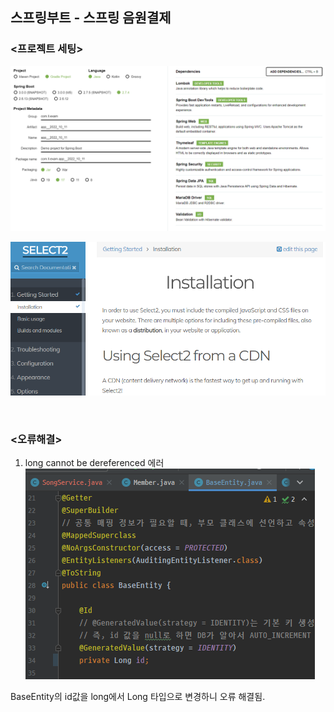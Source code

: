 ## 스프링부트 - 스프링 음원결제

### <프로젝트 세팅>


![img.png](img.png)

![img_2.png](img_2.png)

<br>

### <오류해결>
1. long cannot be dereferenced 에러
![img_1.png](img_1.png)

BaseEntity의 id값을 long에서 Long 타입으로 변경하니 오류 해결됨.